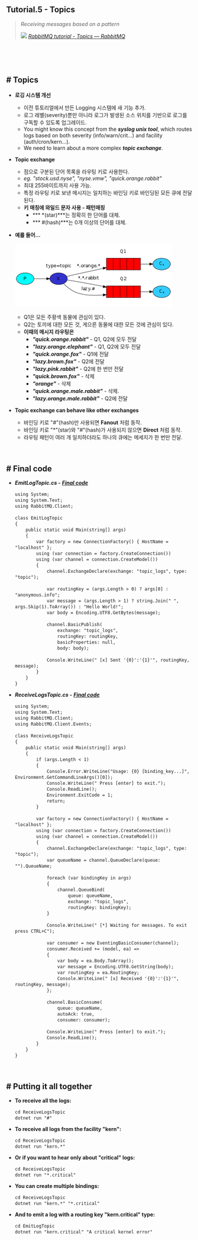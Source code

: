 ## Tutorial.5 - Topics
> *Receiving messages based on a pattern*
>
> ![](https://www.rabbitmq.com/favicon.ico) [*RabbitMQ tutorial - Topics — RabbitMQ*](https://www.rabbitmq.com/tutorials/tutorial-five-dotnet.html)

　

　

## # Topics

- **로깅 시스템 개선**
    - 이전 튜토리얼에서 만든 Logging 시스템에 새 기능 추가.
    - 로그 레벨(severity)뿐만 아니라 로그가 발생된 소스 위치를 기반으로 로그를 구독할 수 있도록 업그레이드.
    - You might know this concept from the ***syslog unix tool***, which routes logs based on both severity (info/warn/crit...) and facility (auth/cron/kern...).
    - We need to learn about a more complex ***topic exchange***.

- **Topic exchange**
    - 점으로 구분된 단어 목록을 라우팅 키로 사용한다.
    - *eg. "stock.usd.nyse", "nyse.vmw", "quick.orange.rabbit"*
    - 최대 255바이트까지 사용 가능.
    - 특정 라우팅 키로 보낸 메시지는 일치하는 바인딩 키로 바인딩된 모든 큐에 전달된다.
    - **키 매칭에 와일드 문자 사용 - 패턴매칭**
        - *** \*(star)***는 정확히 한 단어를 대체.
        - *** \#(hash)***는 0개 이상의 단어를 대체.

- **예를 들어...**

    ![](https://github.com/icodes-studio/wiki/blob/main/STUDY%2BRND/RabbitMQ/Assets/python-five.png)

    - Q1은 모든 주황색 동물에 관심이 있다.
    - Q2는 토끼에 대한 모든 것, 게으른 동물에 대한 모든 것에 관심이 있다.
    - **이때의 메시지 라우팅은**
        - ***"quick.orange.rabbit"*** - Q1, Q2에 모두 전달
        - ***"lazy.orange.elephant"*** - Q1, Q2에 모두 전달
        - ***"quick.orange.fox"*** - Q1에 전달
        - ***"lazy.brown.fox"*** - Q2에 전달
        - ***"lazy.pink.rabbit"*** - Q2에 한 번만 전달
        - ***"quick.brown.fox"*** - 삭제
        - ***"orange"*** - 삭제
        - ***"quick.orange.male.rabbit"*** - 삭제.
        - ***"lazy.orange.male.rabbit"*** - Q2에 전달

- **Topic exchange can behave like other exchanges**
    - 바인딩 키로 "#"(hash)만 사용되면 **Fanout** 처럼 동작.
    - 바인딩 키로 "*"(star)와 "#"(hash)가 사용되지 않으면 **Direct** 처럼 동작.
    - 라우팅 패턴이 여러 개 일치하더라도 하나의 큐에는 메세지가 한 번만 전달.


　

## # Final code

- ***EmitLogTopic.cs -*** [***Final code***](https://github.com/rabbitmq/rabbitmq-tutorials/blob/main/dotnet/EmitLogTopic/EmitLogTopic.cs)
    ```
    using System;
    using System.Text;
    using RabbitMQ.Client;
     
    class EmitLogTopic
    {
        public static void Main(string[] args)
        {
            var factory = new ConnectionFactory() { HostName = "localhost" };
            using (var connection = factory.CreateConnection())
            using (var channel = connection.CreateModel())
            {
                channel.ExchangeDeclare(exchange: "topic_logs", type: "topic");
     
                var routingKey = (args.Length > 0) ? args[0] : "anonymous.info";
                var message = (args.Length > 1) ? string.Join(" ", args.Skip(1).ToArray()) : "Hello World!";
                var body = Encoding.UTF8.GetBytes(message);
     
                channel.BasicPublish(
                    exchange: "topic_logs",
                    routingKey: routingKey,
                    basicProperties: null,
                    body: body);
     
                Console.WriteLine(" [x] Sent '{0}':'{1}'", routingKey, message);
            }
        }
    }
    ```
- ***ReceiveLogsTopic.cs -*** [***Final code***](https://github.com/rabbitmq/rabbitmq-tutorials/blob/main/dotnet/ReceiveLogsTopic/ReceiveLogsTopic.cs)
    ```
    using System;
    using System.Text;
    using RabbitMQ.Client;
    using RabbitMQ.Client.Events;
     
    class ReceiveLogsTopic
    {
        public static void Main(string[] args)
        {
            if (args.Length < 1)
            {
                Console.Error.WriteLine("Usage: {0} [binding_key...]", Environment.GetCommandLineArgs()[0]);
                Console.WriteLine(" Press [enter] to exit.");
                Console.ReadLine();
                Environment.ExitCode = 1;
                return;
            }
     
            var factory = new ConnectionFactory() { HostName = "localhost" };
            using (var connection = factory.CreateConnection())
            using (var channel = connection.CreateModel())
            {
                channel.ExchangeDeclare(exchange: "topic_logs", type: "topic");
                var queueName = channel.QueueDeclare(queue: "").QueueName;
     
                foreach (var bindingKey in args)
                {
                    channel.QueueBind(
                        queue: queueName,
                        exchange: "topic_logs",
                        routingKey: bindingKey);
                }
     
                Console.WriteLine(" [*] Waiting for messages. To exit press CTRL+C");
     
                var consumer = new EventingBasicConsumer(channel);
                consumer.Received += (model, ea) =>
                {
                    var body = ea.Body.ToArray();
                    var message = Encoding.UTF8.GetString(body);
                    var routingKey = ea.RoutingKey;
                    Console.WriteLine(" [x] Received '{0}':'{1}'", routingKey, message);
                };
     
                channel.BasicConsume(
                    queue: queueName,
                    autoAck: true,
                    consumer: consumer);
     
                Console.WriteLine(" Press [enter] to exit.");
                Console.ReadLine();
            }
        }
    }
    ```


　

## # Putting it all together

- **To receive all the logs:**
    ```
    cd ReceiveLogsTopic
    dotnet run "#"
    ```
- **To receive all logs from the facility "kern":**
    ```
    cd ReceiveLogsTopic
    dotnet run "kern.*"
    ```
- **Or if you want to hear only about "critical" logs:**
    ```
    cd ReceiveLogsTopic
    dotnet run "*.critical"
    ```
- **You can create multiple bindings:**
    ```
    cd ReceiveLogsTopic
    dotnet run "kern.*" "*.critical"
    ```
- **And to emit a log with a routing key "kern.critical" type:**
    ```
    cd EmitLogTopic
    dotnet run "kern.critical" "A critical kernel error"
    ```